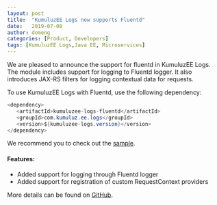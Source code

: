 ```yaml
---
layout: post
title:  "KumuluzEE Logs now supports Fluentd"
date:   2019-07-08
author: domeng
categories: [Product, Developers]
tags: [KumuluzEE Logs,Java EE, Microservices]
---
```


We are pleased to announce the support for fluentd in KumuluzEE Logs. 
The module includes support for logging to Fluentd logger.
It also introduces JAX-RS filters for logging contextual data for requests. 

<!--more-->

To use KumuluzEE Logs with Fluentd, use the following dependency:

```java
<dependency>
   <artifactId>kumuluzee-logs-fluentd</artifactId>
   <groupId>com.kumuluz.ee.logs</groupId>
   <version>${kumuluzee-logs.version}</version>
</dependency>
```

We recommend you to check out the [sample](https://github.com/kumuluz/kumuluzee-samples/tree/master/kumuluzee-logs-fluentd).


#### Features:

- Added support for logging through Fluentd logger
- Added support for registration of custom RequestContext providers


More details can be found on [GitHub](https://github.com/kumuluz/kumuluzee-logs).